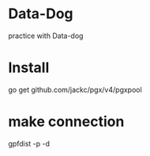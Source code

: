 # Data-Dog
practice with Data-dog

# Install
go get github.com/jackc/pgx/v4/pgxpool


# make connection
gpfdist -p <port name> -d <path to file>

